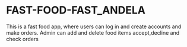 # FAST-FOOD-FAST_ANDELA
This is a fast food app, where users can log in and create accounts and make orders. Admin can add and delete food items accept,decline and check orders
